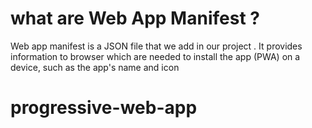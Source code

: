 # what are Web App Manifest ?

Web app manifest is a JSON file that we add in our project . It provides information to browser which are needed to install the app (PWA) on a device, such as the app's name and icon


# progressive-web-app
